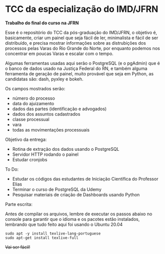 # TCC da especialização do IMD/JFRN
**Trabalho do final do curso na JFRN**

Esse é o repositório do TCC da pós-graduação do IMD/JFRN, o objetivo é, basicamente, criar um painel que seja fácil de ler, minimalista e fácil de ser distribuído, e precisa mostrar informações sobre as distrubições dos processos pelas Varas do Rio Grande do Norte, por enquanto podemos nos concentrar em poucas Varas e escalar com o tempo. 

Algumas ferramentas usadas aqui serão o PostgreSQL (e o pgAdmin) que é o banco de dados usado na Justiça Federal do RN, e também alguma ferramenta de geração de painel, muito provável que seja em Python, as candidatas são: dash, pyxley e bokeh. 

Os campos mostrados serão: 

- número do processo
- data do ajuizamento
- dados das partes (identificação e advogados)
- dados dos assuntos cadastrados
- classe processual
- vara 
- todas as movimentações processuais

Objetivo da entrega: 

- Rotina de extração dos dados usando o PostgreSQL
- Servidor HTTP rodando o painel
- Estudar cronjobs

To Do:

- Estudar os códigos das estudantes de Iniciação Científica do Professor Elias
- Terminar o curso de PostgreSQL da Udemy
- Pesquisar materiais de criação de Dashboards usando Python

Parte escrita:

Antes de compilar os arquivos, lembre de executar os passos abaixo no console para garantir que o idioma e os pacotes estão instalados, lembrando que tudo feito aqui foi usando o Ubuntu 20.04

```console
sudo apt -y install texlive-lang-portuguese
sudo apt-get install texlive-full
```

<s>Vai ser fácil!</s>

